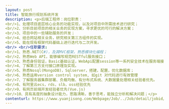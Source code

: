 ```yaml
---                
layout: post       
title: 智能旅行规划系统开发           
description: <p>后端工程师：岗位职责：<br/>1、处理项目底层核心业务的功能实现，以及对项目中所需技术进行研究；<br/>2、分析目前项目的相关业务的实现方案，寻求更优的可行的解决方案；<br/>3、项目中的一些辅助服务的开发；<br/>4、结合网站相关业务，研究相关第三方组件的实现。<br/>5、能在现有框架代码基础上进行迭代与二次开发。<br/> <br/>任职要求:<br/>1、熟悉.NET(C#)，及其MVC框架，熟悉模块化编程；<br/>2、熟悉Web API，能够编写规范RESTful服务接口；<br/>3、熟悉身份验证，Basic基础认证，WebApi配置session等一系列安全技术在服务端接口层的实现方式；<br/>4、了解第三方支付接口原理及实现。<br/>5、熟悉Nosql(MongoDB)，Sqlserver，搭建，配置，优化数据库；<br/>6、熟悉运用version control system, 如git 对代码进行有效管理<br/>7、了解服务器集群部署、负载均衡、有分布式系统、大数据量处理相关经验者优先。<br/>8、有阿里云ecs，rds，slb，oss经验优先<br/>9、有网页前端开发经验者优先(Vue.js)<br/>10、具有高度的抽象设计能力，思路清晰，善于思考，能独立分析和解决问题；</p>     
contenturl: https://www.yuanjisong.com/Webpage/Job/../Job/detail/jobid/101475      
---                 
```

